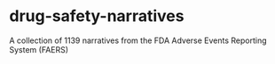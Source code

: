 # drug-safety-narratives
A collection of 1139 narratives from the FDA Adverse Events Reporting System (FAERS)
